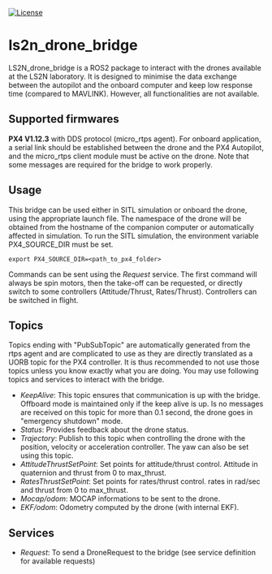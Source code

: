[![License](https://img.shields.io/badge/License-Apache%202.0-blue.svg)](https://opensource.org/licenses/Apache-2.0)

ls2n_drone_bridge
=====================
LS2N_drone_bridge is a ROS2 package to interact with the drones available at the LS2N laboratory. It is designed to
minimise the data exchange between the autopilot and the onboard computer and keep low response time (compared to
MAVLINK). However, all functionalities are not available.

Supported firmwares
--------------------------
**PX4 V1.12.3** with DDS protocol (micro_rtps agent). For onboard application, a serial link should be established
between the drone and the PX4 Autopilot, and the micro_rtps client module must be active on the drone. Note that some
messages are required for the bridge to work properly.

Usage
---------------------------
This bridge can be used either in SITL simulation or onboard the drone, using the appropriate launch file. The namespace
of the drone will be obtained from the hostname of the companion computer or automatically affected in simulation. To
run the SITL simulation, the environment variable PX4_SOURCE_DIR must be set.

```
export PX4_SOURCE_DIR=<path_to_px4_folder> 
```

Commands can be sent using the *Request* service. The first command will always be spin motors, then the take-off can be
requested, or directly switch to some controllers (Attitude/Thrust, Rates/Thrust). Controllers can be switched in
flight.

Topics
--------------------------
Topics ending with "PubSubTopic" are automatically generated from the rtps agent and are complicated to use as they are
directly translated as a UORB topic for the PX4 controller. It is thus recommended to not use those topics unless you
know exactly what you are doing. You may use following topics and services to interact with the bridge.

- *KeepAlive*: This topic ensures that communication is up with the bridge. Offboard mode is maintained only if the keep
  alive is up. Is no messages are received on this topic for more than 0.1 second, the drone goes in "emergency
  shutdown" mode.
- *Status*: Provides feedback about the drone status.
- *Trajectory*: Publish to this topic when controlling the drone with the position, velocity or acceleration controller.
  The yaw can also be set using this topic.
- *AttitudeThrustSetPoint*: Set points for attitude/thrust control. Attitude in quaternion and thrust from 0 to
  max_thrust.
- *RatesThrustSetPoint*: Set points for rates/thrust control. rates in rad/sec and thrust from 0 to max_thrust.
- *Mocap/odom*: MOCAP informations to be sent to the drone.
- *EKF/odom*: Odometry computed by the drone (with internal EKF).

Services
----------------------------

- *Request*: To send a DroneRequest to the bridge (see service definition for available requests)

